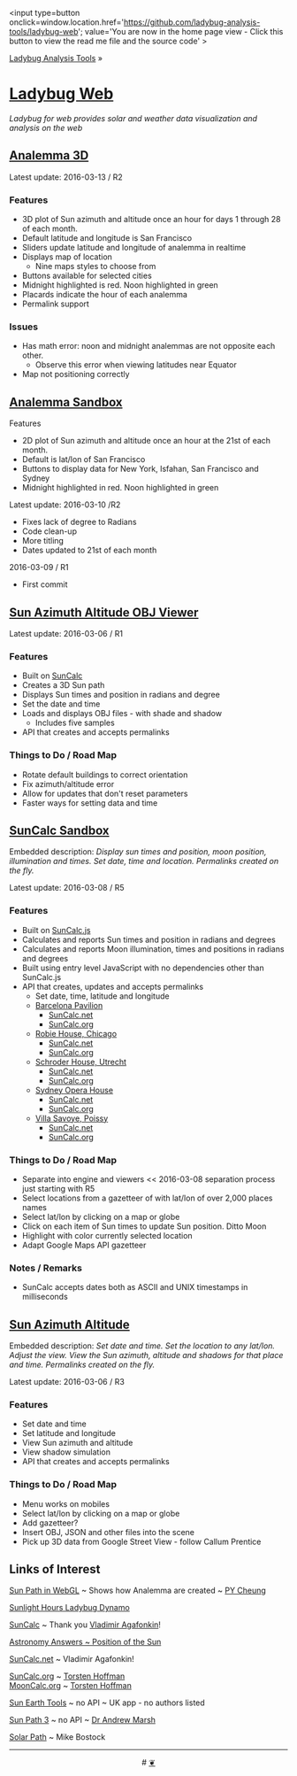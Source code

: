 ﻿<span style=display:none; >[You are now in a GitHub source code view - click this link to view the home page]( http://ladybug-analysis-tools.github.io/ladybug-web/ "View file as a web page." ) </span>
<input type=button onclick=window.location.href='https://github.com/ladybug-analysis-tools/ladybug-web'; 
value='You are now in the home page view - Click this button to view the read me file and the source code' >

[Ladybug Analysis Tools]( https://github.com/ladybug-analysis-tools ) »


[Ladybug Web]( index.html )
===

_Ladybug for web provides solar and weather data visualization and analysis on the web_

## [Analemma 3D]( http://ladybug-analysis-tools.github.io/ladybug-web/analemma-3d/ )

Latest update: 2016-03-13 / R2

### Features

* 3D plot of Sun azimuth and altitude once an hour for days 1 through 28 of each month. 
* Default latitude and longitude is San Francisco
* Sliders update latitude and longitude of analemma in realtime
* Displays map of location
	* Nine maps styles to choose from
* Buttons available for selected cities
* Midnight highlighted is red. Noon highlighted in green
* Placards indicate the hour of each analemma
* Permalink support


### Issues

* Has math error: noon and midnight analemmas are not opposite each other. 
	* Observe this error when viewing latitudes near Equator
* Map not positioning correctly


## [Analemma Sandbox]( http://ladybug-analysis-tools.github.io/ladybug-web/analemma-sandbox/ )

Features

* 2D plot of Sun azimuth and altitude once an hour at the 21st of each month. 
* Default is lat/lon of San Francisco
* Buttons to display data for New York, Isfahan, San Francisco and Sydney
* Midnight highlighted in red. Noon highlighted in green

Latest update: 2016-03-10 /R2

* Fixes lack of degree to Radians
* Code clean-up
* More titling
* Dates updated to 21st of each month

2016-03-09 / R1

* First commit



## [Sun Azimuth Altitude OBJ Viewer]( http://ladybug-analysis-tools.github.io/ladybug-web/sun-azimuth-altitude-obj/ )

Latest update: 2016-03-06 / R1

### Features
* Built on [SunCalc]( https://github.com/mourner/suncalc )
* Creates a 3D Sun path
* Displays Sun times and position in radians and degree
* Set the date and time
* Loads and displays OBJ files - with shade and shadow
	* Includes five samples
* API that creates and accepts permalinks

### Things to Do / Road Map

* Rotate default buildings to correct orientation
* Fix azimuth/altitude error
* Allow for updates that don't reset parameters
* Faster ways for setting data and time


## [SunCalc Sandbox]( http://ladybug-analysis-tools.github.io/ladybug-web/suncalc-sandbox/ )

Embedded description: _Display sun times and position, moon position, illumination and times. Set date, time and location. Permalinks created on the fly._

Latest update: 2016-03-08 / R5

### Features

* Built on [SunCalc.js]( https://github.com/mourner/suncalc )
* Calculates and reports Sun times and position in radians and degrees
* Calculates and reports Moon illumination, times and positions in radians and degrees
* Built using entry level JavaScript with no dependencies other than SunCalc.js
* API that creates, updates and accepts permalinks
	* Set date, time, latitude and longitude
	* [Barcelona Pavilion]( ./suncalc-sandbox/index.html#yr=2016#mo=1#da=1#hr=12#mn=0#la=41.3706#lo=2.1500 )
		* [SunCalc.net]( http://suncalc.net/#/41.3706,2.1500,12/2016.01.01/12:00/1 )
		* [SunCalc.org]( http://suncalc.org/#/41.3706,2.1500,12/2016.01.01/12:00/1 )
	* [Robie House, Chicago]( ./suncalc-sandbox/index.html#yr=2016#mo=1#da=1#hr=12#mn=0#la=41.7898#lo=-87.5959 )
		* [SunCalc.net]( http://suncalc.net/#/41.7898,-87.5959,12/2016.01.01/12:00/1 )
		* [SunCalc.org]( http://suncalc.org/#/41.7898,-87.5959,12/2016.01.01/12:00/1 )
	* [Schroder House, Utrecht]( ./suncalc-sandbox/index.html#yr=2016#mo=1#da=1#hr=12#mn=0#la=52.0853#lo=5.1472 )
		* [SunCalc.net]( http://suncalc.net/#/52.0853,5.1472,12/2016.01.01/12:00/1 )
		* [SunCalc.org]( http://suncalc.org/#/52.0853,5.1472,12/2016.01.01/12:00/1 )
	* [Sydney Opera House]( ./suncalc-sandbox/index.html#yr=2016#mo=1#da=1#hr=12#mn=0#la=-33.8587#lo=151.2140 )
		* [SunCalc.net]( http://suncalc.net/#/-33.8587,151.2140,12/2016.01.01/12:00/1 )
		* [SunCalc.org]( http://suncalc.org/#/-33.8587,151.2140,12/2016.01.01/12:00/1 )
	* [Villa Savoye, Poissy]( ./suncalc-sandbox/index.html#yr=2016#mo=1#da=1#hr=12#mn=0#la=48.9231#lo=2.02658 )
		* [SunCalc.net]( http://suncalc.net/#/48.9231,2.02658,12/2016.01.01/12:00/1 )
		* [SunCalc.org]( http://suncalc.org/#/48.9231,2.02658,12/2016.01.01/12:00/1 )


### Things to Do / Road Map

* Separate into engine and viewers  << 2016-03-08 separation process just starting with R5
* Select locations from a gazetteer of with lat/lon of over 2,000 places names
* Select lat/lon by clicking on a map or globe
* Click on each item of Sun times to update Sun position. Ditto Moon
* Highlight with color currently selected location
* Adapt Google Maps API gazetteer

### Notes / Remarks

* SunCalc accepts dates both as ASCII and UNIX timestamps in milliseconds


## [Sun Azimuth Altitude]( http://ladybug-analysis-tools.github.io/ladybug-web/sun-azimuth-altitude/ )

Embedded description: _Set date and time. Set the location to any lat/lon. Adjust the view. View the Sun azimuth, altitude and shadows for that place and time. Permalinks created on the fly._

Latest update: 2016-03-06 / R3

### Features

* Set date and time
* Set latitude and longitude
* View Sun azimuth and altitude
* View shadow simulation
* API that creates and accepts permalinks

### Things to Do / Road Map

* Menu works on mobiles
* Select lat/lon by clicking on a map or globe
* Add gazetteer?
* Insert OBJ, JSON and other files into the scene
* Pick up 3D data from Google Street View - follow Callum Prentice



## Links of Interest


[Sun Path in WebGL]( http://www.pycheung.com/weblog/?p=1394 ) ~ Shows how Analemma are created ~ [PY Cheung]( http://www.pycheung.com/weblog/ )

[Sunlight Hours Ladybug Dynamo]( http://hydrashare.github.io/hydra/viewer?owner=mostaphaRoudsari&fork=hydra_1&id=Sunlighthours_Ladybug_Dynamo&slide=0&scale=2.7215798676177987&offset=-765.8096117029108,-203.1389988323118 )


[SunCalc]( https://github.com/mourner/suncalc ) ~ Thank you [Vladimir Agafonkin]( http://agafonkin.com/en/ )!

[Astronomy Answers ~ Position of the Sun]( http://aa.quae.nl/en/reken/zonpositie.html )


[SunCalc.net]( http://suncalc.net/ ) ~ Vladimir Agafonkin!

[SunCalc.org]( http://www.suncalc.org/ ) ~ [Torsten Hoffman]( http://www.torsten-hoffmann.de/ )  
[MoonCalc.org]( http://www.mooncalc.org ) ~ [Torsten Hoffman]( http://www.torsten-hoffmann.de/ )  



[Sun Earth Tools]( http://www.sunearthtools.com/dp/tools/pos_sun.php ) ~ no API ~ UK app - no authors listed

[Sun  Path 3]( http://andrewmarsh.com/apps/releases/sunpath3d.html ) ~ no API ~ [Dr Andrew Marsh]( http://andrewmarsh.com/ )

[Solar Path]( http://bl.ocks.org/mbostock/7784f4b2c7838b893e9b#solar-calculator.js ) ~ Mike Bostock

***

<center title="dingbat" >
# <a href=javascript:window.scrollTo(0,0); > ❦ </a>
</center>
